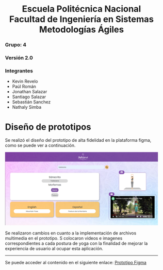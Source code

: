 <h1 align="center">
    Escuela Politécnica Nacional<br>
    Facultad de Ingeniería en Sistemas<br>
    Metodologías Ágiles<br>
</h1>

### Grupo: 4
### Versión 2.0

### Integrantes
- Kevin Revelo
- Paúl Román
- Jonathan Salazar
- Santiago Salazar
- Sebastián Sanchez
- Nathaly Simba

# Diseño de prototipos 

Se realizó el diseño del prototipo de alta fidelidad en la plataforma figma, como se puede ver a continuación. 

![Alt text](assets/Mockup.png)

Se realizaron cambios en cuanto a la implementación de archivos multimedia en el prototipo. S colocaron videos e imagenes correspondientes a cada postura de yoga con la finalidad de mejorar la experiencia de usuario al ocupar esta aplicación. 

---
Se puede acceder al contenido en el siguiente enlace: 
[Prototipo Figma](https://www.figma.com/file/FCIhMwdpiagLvhLiKOsORq/Calidad-de-Software?type=design&node-id=0%3A1&mode=design&t=k2Z61wXAOAjMiyeV-1)